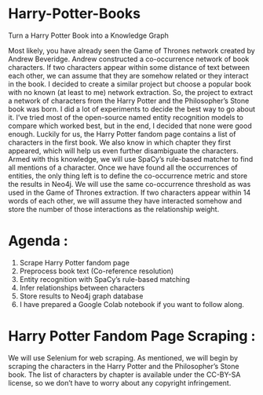 # Harry-Potter-Books
Turn a Harry Potter Book into a Knowledge Graph


Most likely, you have already seen the Game of Thrones network created by Andrew Beveridge.
Andrew constructed a co-occurrence network of book characters. If two characters appear within some distance of text between each other, we can assume that they are somehow related or they interact in the book.
I decided to create a similar project but choose a popular book with no known (at least to me) network extraction. So, the project to extract a network of characters from the Harry Potter and the Philosopher’s Stone book was born.
I did a lot of experiments to decide the best way to go about it. I’ve tried most of the open-source named entity recognition models to compare which worked best, but in the end, I decided that none were good enough.
Luckily for us, the Harry Potter fandom page contains a list of characters in the first book. We also know in which chapter they first appeared, which will help us even further disambiguate the characters.
Armed with this knowledge, we will use SpaCy’s rule-based matcher to find all mentions of a character. Once we have found all the occurrences of entities, the only thing left is to define the co-occurrence
metric and store the results in Neo4j. We will use the same co-occurrence threshold as was used in the Game of Thrones extraction. If two characters appear within 14 words of each other, we will assume they have 
interacted somehow and store the number of those interactions as the relationship weight.

Agenda :
==========
1. Scrape Harry Potter fandom page
2. Preprocess book text (Co-reference resolution)
3. Entity recognition with SpaCy’s rule-based matching
4. Infer relationships between characters
5. Store results to Neo4j graph database
6. I have prepared a Google Colab notebook if you want to follow along.

Harry Potter Fandom Page Scraping :
====================================
We will use Selenium for web scraping. As mentioned, we will begin by scraping the characters in the Harry Potter and the Philosopher’s Stone book. The list of characters by chapter is available under the CC-BY-SA 
license, so we don’t have to worry about any copyright infringement.
